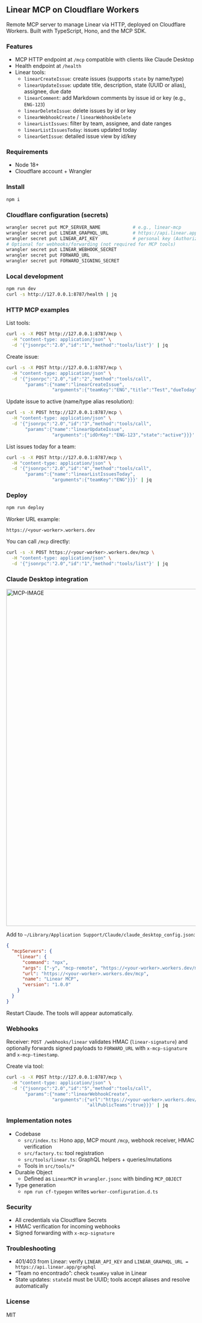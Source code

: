 ## Linear MCP on Cloudflare Workers

Remote MCP server to manage Linear via HTTP, deployed on Cloudflare Workers. Built with TypeScript, Hono, and the MCP SDK.

### Features

- MCP HTTP endpoint at `/mcp` compatible with clients like Claude Desktop
- Health endpoint at `/health`
- Linear tools:
  - `linearCreateIssue`: create issues (supports `state` by name/type)
  - `linearUpdateIssue`: update title, description, state (UUID or alias), assignee, due date
  - `linearComment`: add Markdown comments by issue id or key (e.g., `ENG-123`)
  - `linearDeleteIssue`: delete issues by id or key
  - `linearWebhookCreate` / `linearWebhookDelete`
  - `linearListIssues`: filter by team, assignee, and date ranges
  - `linearListIssuesToday`: issues updated today
  - `linearGetIssue`: detailed issue view by id/key

### Requirements

- Node 18+
- Cloudflare account + Wrangler

### Install

```bash
npm i
```

### Cloudflare configuration (secrets)

```bash
wrangler secret put MCP_SERVER_NAME            # e.g., linear-mcp
wrangler secret put LINEAR_GRAPHQL_URL         # https://api.linear.app/graphql
wrangler secret put LINEAR_API_KEY             # personal key (Authorization: <KEY>)
# Optional for webhooks/forwarding (not required for MCP tools)
wrangler secret put LINEAR_WEBHOOK_SECRET
wrangler secret put FORWARD_URL
wrangler secret put FORWARD_SIGNING_SECRET
```

### Local development

```bash
npm run dev
curl -s http://127.0.0.1:8787/health | jq
```

### HTTP MCP examples

List tools:

```bash
curl -s -X POST http://127.0.0.1:8787/mcp \
  -H "content-type: application/json" \
  -d '{"jsonrpc":"2.0","id":"1","method":"tools/list"}' | jq
```

Create issue:

```bash
curl -s -X POST http://127.0.0.1:8787/mcp \
  -H "content-type: application/json" \
  -d '{"jsonrpc":"2.0","id":"2","method":"tools/call",
       "params":{"name":"linearCreateIssue",
                 "arguments":{"teamKey":"ENG","title":"Test","dueToday":true}}}' | jq
```

Update issue to active (name/type alias resolution):

```bash
curl -s -X POST http://127.0.0.1:8787/mcp \
  -H "content-type: application/json" \
  -d '{"jsonrpc":"2.0","id":"3","method":"tools/call",
       "params":{"name":"linearUpdateIssue",
                 "arguments":{"idOrKey":"ENG-123","state":"active"}}}' | jq
```

List issues today for a team:

```bash
curl -s -X POST http://127.0.0.1:8787/mcp \
  -H "content-type: application/json" \
  -d '{"jsonrpc":"2.0","id":"4","method":"tools/call",
       "params":{"name":"linearListIssuesToday",
                 "arguments":{"teamKey":"ENG"}}}' | jq
```

### Deploy

```bash
npm run deploy
```

Worker URL example:

```
https://<your-worker>.workers.dev
```

You can call `/mcp` directly:

```bash
curl -s -X POST https://<your-worker>.workers.dev/mcp \
  -H "content-type: application/json" \
  -d '{"jsonrpc":"2.0","id":"1","method":"tools/list"}' | jq
```

### Claude Desktop integration

<img width="1152" height="896" alt="MCP-IMAGE" src="https://github.com/user-attachments/assets/f0da67a4-795e-4c73-86c7-ae563d50000f" />



Add to `~/Library/Application Support/Claude/claude_desktop_config.json`:

```json
{
  "mcpServers": {
    "linear": {
      "command": "npx",
      "args": ["-y", "mcp-remote", "https://<your-worker>.workers.dev/mcp"],
      "url": "https://<your-worker>.workers.dev/mcp",
      "name": "Linear MCP",
      "version": "1.0.0"
    }
  }
}
```

Restart Claude. The tools will appear automatically.

### Webhooks

Receiver: `POST /webhooks/linear` validates HMAC (`linear-signature`) and optionally forwards signed payloads to `FORWARD_URL` with `x-mcp-signature` and `x-mcp-timestamp`.

Create via tool:

```bash
curl -s -X POST http://127.0.0.1:8787/mcp \
  -H "content-type: application/json" \
  -d '{"jsonrpc":"2.0","id":"5","method":"tools/call",
       "params":{"name":"linearWebhookCreate",
                 "arguments":{"url":"https://<your-worker>.workers.dev/webhooks/linear",
                              "allPublicTeams":true}}}' | jq
```

### Implementation notes

- Codebase
  - `src/index.ts`: Hono app, MCP mount `/mcp`, webhook receiver, HMAC verification
  - `src/factory.ts`: tool registration
  - `src/tools/linear.ts`: GraphQL helpers + queries/mutations
  - Tools in `src/tools/*`
- Durable Object
  - Defined as `LinearMCP` in `wrangler.jsonc` with binding `MCP_OBJECT`
- Type generation
  - `npm run cf-typegen` writes `worker-configuration.d.ts`

### Security

- All credentials via Cloudflare Secrets
- HMAC verification for incoming webhooks
- Signed forwarding with `x-mcp-signature`

### Troubleshooting

- 401/403 from Linear: verify `LINEAR_API_KEY` and `LINEAR_GRAPHQL_URL = https://api.linear.app/graphql`
- “Team no encontrado”: check `teamKey` value in Linear
- State updates: `stateId` must be UUID; tools accept aliases and resolve automatically

### License

MIT



